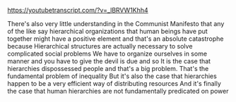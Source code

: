 https://youtubetranscript.com/?v=_lBRVW1Khh4

 There's also very little understanding in the Communist Manifesto that any of the like say hierarchical organizations that human beings have put together might have a positive element and that's an absolute catastrophe because Hierarchical structures are actually necessary to solve complicated social problems We have to organize ourselves in some manner and you have to give the devil is due and so It is the case that hierarchies dispossessed people and that's a big problem. That's the fundamental problem of inequality But it's also the case that hierarchies happen to be a very efficient way of distributing resources And it's finally the case that human hierarchies are not fundamentally predicated on power